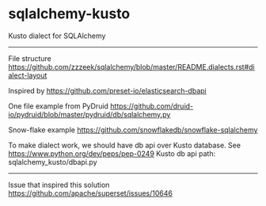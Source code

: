 # sqlalchemy-kusto
Kusto dialect for SQLAlchemy

---
File structure https://github.com/zzzeek/sqlalchemy/blob/master/README.dialects.rst#dialect-layout

Inspired by https://github.com/preset-io/elasticsearch-dbapi

One file example from PyDruid https://github.com/druid-io/pydruid/blob/master/pydruid/db/sqlalchemy.py

Snow-flake example https://github.com/snowflakedb/snowflake-sqlalchemy


To make dialect work, we should have db api over Kusto database. 
See https://www.python.org/dev/peps/pep-0249
Kusto db api path: sqlalchemy_kusto/dbapi.py

---
Issue that inspired this solution https://github.com/apache/superset/issues/10646
